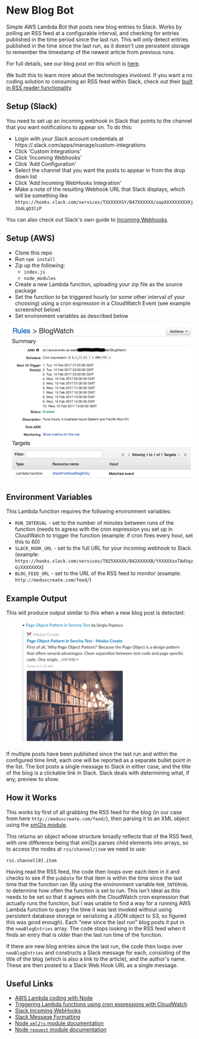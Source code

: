 # New Blog Bot

Simple AWS Lambda Bot that posts new blog entries to Slack.  Works by polling an RSS feed at a configurable interval, and checking for entries published in the time period since the last run.  This will only detect entries published in the time since the last run, as it doesn't use persistent storage to remember the timestamp of the newest article from previous runs.

For full details, see our blog post on this which is [here](https://medium.com/@simon_prickett/promoting-new-blog-entries-with-aws-lambda-and-slack-7efa9340943#.3wltkn5ff).

We built this to learn more about the technologies involved.  If you want a no coding solution to consuming an RSS 
feed within Slack, check out their [built in RSS reader functionality](https://get.slack.help/hc/en-us/articles/218688467-Add-RSS-feeds-to-Slack).

## Setup (Slack)

You need to set up an incoming webhook in Slack that points to the channel that you want notifications to appear on.  To do this:

* Login with your Slack account credentials at https://<yourslackteam>.slack.com/apps/manage/custom-integrations
* Click 'Custom Integrations'
* Click 'Incoming Webhooks'
* Click 'Add Configuration'
* Select the channel that you want the posts to appear in from the drop down list
* Click 'Add Incoming WebHooks Integration'
* Make a note of the resulting Webhook URL that Slack displays, which will be something like `https://hooks.slack.com/services/TXXXXXXSY/B47XXXXXX/oapXXXXXXXXXXjJG4LqO3lzP`

You can also check out Slack's own guide to [Incoming Webhooks](https://api.slack.com/incoming-webhooks).

## Setup (AWS)

* Clone this repo
* Run `npm install`
* Zip up the following:
    * `index.js`
    * `node_modules`
* Create a new Lambda function, uploading your zip file as the source package
* Set the function to be triggered hourly (or some other interval of your choosing) using a cron expression in a CloudWatch Event (see example screenshot below)
* Set environment variables as described below

![CloudWatch Event Setup](screenshots/cloudwatch_cron_event.png)

## Environment Variables

This Lambda function requires the following environment variables:

* `RUN_INTERVAL` - set to the number of minutes between runs of the function (needs to agress with the cron expression you set up in CloudWatch to trigger the function (example: if cron fires every hour, set this to 60)
* `SLACK_HOOK_URL` - set to the full URL for your incoming webhook to Slack (example: `https://hooks.slack.com/services/T025XXXXX/B42XXXXXB/YXXXXXzoTAdVqzGjXXXXXXXX`)
* `BLOG_FEED_URL` - set to the URL of the RSS feed to monitor (example: `http://moduscreate.com/feed/`)

## Example Output

This will produce output similar to this when a new blog post is detected:

![Example New Blog Published](screenshots/new_blog_entry_detected.png)

If multiple posts have been published since the last run and within the configured time limit, each one will be reported as a separate bullet point in the list.  The bot posts a single message to Slack in either case, and the title of the blog is a clickable link in Slack.  Slack deals with determining what, if any, preview to show.

## How it Works

This works by first of all grabbing the RSS feed for the blog (in our case from here `http://moduscreate.com/feed/`), then parsing it to an XML object using the [xml2js module](https://www.npmjs.com/package/xml2js).

This returns an object whose structure broadly reflects that of the RSS feed, with one difference being that xml2js parses child elements into arrays, so to access the nodes at `rss/channel/item` we need to use:

```
rss.channel[0].item
```

Having read the RSS feed, the code then loops over each item in it and checks to see if the `pubDate` for that item is within the time since the last time that the function ran (By using the environment variable `RUN_INTERVAL` to determine how often the function is set to run.  This isn't ideal as this needs to be set so that it agrees with the CloudWatch cron expression that actually runs the function, but I was unable to find a way for a running AWS Lambda function to query the time it was last invoked without using persistent database storage or serializing a JSON object to S3, so figured this was good enough).  Each "new since the last run" blog posts it put in the `newBlogEntries` array.  The code stops looking in the RSS feed when it finds an entry that is older than the last run time of the function.

If there are new blog entries since the last run, the code then loops over `newBlogEntries` and constructs a Slack message for each, consisting of the title of the blog (which is also a link to the article), and the author's name.  These are then posted to a Slack Web Hook URL as a single message.

## Useful Links

* [AWS Lambda coding with Node](http://docs.aws.amazon.com/lambda/latest/dg/programming-model.html)
* [Triggering Lambda functions using cron expressions with CloudWatch](http://docs.aws.amazon.com/lambda/latest/dg/with-scheduled-events.html)
* [Slack Incoming WebHooks](https://api.slack.com/incoming-webhooks)
* [Slack Message Formatting](https://api.slack.com/docs/message-formatting)
* [Node `xml2js` module documentation](https://www.npmjs.com/package/xml2js)
* [Node `request` module documentation](https://www.npmjs.com/package/request)
